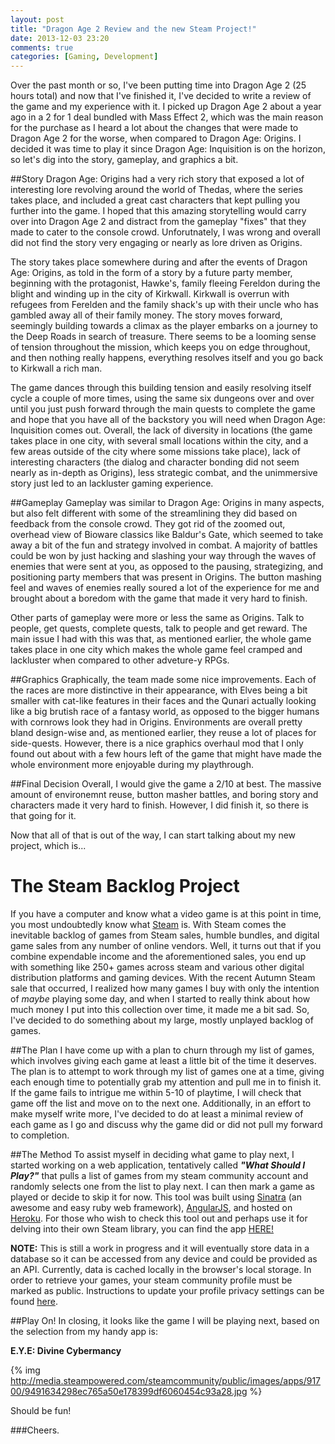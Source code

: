 ```yaml
---
layout: post
title: "Dragon Age 2 Review and the new Steam Project!"
date: 2013-12-03 23:20
comments: true
categories: [Gaming, Development]
---
```


Over the past month or so, I've been putting time into Dragon Age 2 (25 hours total) and now that I've finished it, I've decided to write a review of the game and my experience with it. I picked up Dragon Age 2 about a year ago in a 2 for 1 deal bundled with Mass Effect 2, which was the main reason for the purchase as I heard a lot about the changes that were made to Dragon Age 2 for the worse, when compared to Dragon Age: Origins. I decided it was time to play it since Dragon Age: Inquisition is on the horizon, so let's dig into the story, gameplay, and graphics a bit.
<!-- more -->
##Story
Dragon Age: Origins had a very rich story that exposed a lot of interesting lore revolving around the world of Thedas, where the series takes place, and included a great cast characters that kept pulling you further into the game. I hoped that this amazing storytelling would carry over into Dragon Age 2 and distract from the gameplay "fixes" that they made to cater to the console crowd. Unforutnately, I was wrong and overall did not find the story very engaging or nearly as lore driven as Origins.

The story takes place somewhere during and after the events of Dragon Age: Origins, as told in the form of a story by a future party member, beginning with the protagonist, Hawke's, family fleeing Fereldon during the blight and winding up in the city of Kirkwall. Kirkwall is overrun with refugees from Ferelden and the family shack's up with their uncle who has gambled away all of their family money. The story moves forward, seemingly building towards a climax as the player embarks on a journey to the Deep Roads in search of treasure. There seems to be a looming sense of tension throughout the mission, which keeps you on edge throughout, and then nothing really happens, everything resolves itself and you go back to Kirkwall a rich man.

The game dances through this building tension and easily resolving itself cycle a couple of more times, using the same six dungeons over and over until you just push forward through the main quests to complete the game and hope that you have all of the backstory you will need when Dragon Age: Inquisition comes out. Overall, the lack of diversity in locations (the game takes place in one city, with several small locations within the city, and a few areas outside of the city where some missions take place), lack of interesting characters (the dialog and character bonding did not seem nearly as in-depth as Origins), less strategic combat, and the unimmersive story just led to an lackluster gaming experience.

##Gameplay
Gameplay was similar to Dragon Age: Origins in many aspects, but also felt different with some of the streamlining they did based on feedback from the console crowd. They got rid of the zoomed out, overhead view of Bioware classics like Baldur's Gate, which seemed to take away a bit of the fun and strategy involved in combat. A majority of battles could be won by just hacking and slashing your way through the waves of enemies that were sent at you, as opposed to the pausing, strategizing, and positioning party members that was present in Origins. The button mashing feel and waves of enemies really soured a lot of the experience for me and brought about a boredom with the game that made it very hard to finish.

Other parts of gameplay were more or less the same as Origins. Talk to people, get quests, complete quests, talk to people and get reward. The main issue I had with this was that, as mentioned earlier, the whole game takes place in one city which makes the whole game feel cramped and lackluster when compared to other adveture-y RPGs.

##Graphics
Graphically, the team made some nice improvements. Each of the races are more distinctive in their appearance, with Elves being a bit smaller with cat-like features in their faces and the Qunari actually looking like a big brutish race of a fantasy world, as opposed to the bigger humans with cornrows look they had in Origins. Environments are overall pretty bland design-wise and, as mentioned earlier, they reuse a lot of places for side-quests. However, there is a nice graphics overhaul mod that I only found out about with a few hours left of the game that might have made the whole environment more enjoyable during my playthrough.

##Final Decision
Overall, I would give the game a 2/10 at best. The massive amount of environemnt reuse, button masher battles, and boring story and characters made it very hard to finish. However, I did finish it, so there is that going for it.

Now that all of that is out of the way, I can start talking about my new project, which is...

The Steam Backlog Project
=========================

If you have a computer and know what a video game is at this point in time, you most undoubtedly know what [Steam](http://store.steampowered.com/about/) is. With Steam comes the inevitable backlog of games from Steam sales, humble bundles, and digital game sales from any number of online vendors. Well, it turns out that if you combine expendable income and the aforementioned sales, you end up with something like 250+ games across steam and various other digital distribution platforms and gaming devices. With the recent Autumn Steam sale that occurred, I realized how many games I buy with only the intention of _maybe_ playing some day, and when I started to really think about how much money I put into this collection over time, it made me a bit sad. So, I've decided to do something about my large, mostly unplayed backlog of games.

##The Plan
I have come up with a plan to churn through my list of games, which involves giving each game at least a little bit of the time it deserves. The plan is to attempt to work through my list of games one at a time, giving each enough time to potentially grab my attention and pull me in to finish it. If the game fails to intrigue me within 5-10 of playtime, I will check that game off the list and move on to the next one. Additionally, in an effort to make myself write more, I've decided to do at least a minimal review of each game as I go and discuss why the game did or did not pull my forward to completion.

##The Method
To assist myself in deciding what game to play next, I started working on a web application, tentatively called **_"What Should I Play?"_** that pulls a list of games from my steam community account and randomly selects one from the list to play next. I can then mark a game as played or decide to skip it for now. This tool was built using [Sinatra](http://www.sinatrarb.com/) (an awesome and easy ruby web framework), [AngularJS](http://angularjs.org/), and hosted on [Heroku](https://www.heroku.com/). For those who wish to check this tool out and perhaps use it for delving into their own Steam library, you can find the app [HERE!](http://whatshouldiplay.herokuapp.com/)

__NOTE:__ This is still a work in progress and it will eventually store data in a database so it can be accessed from any device and could be provided as an API. Currently, data is cached locally in the browser's local storage. In order to retrieve your games, your steam community profile must be marked as public. Instructions to update your profile privacy settings can be found [here](https://support.steampowered.com/kb_article.php?ref=4113-YUDH-6401).

##Play On!
In closing, it looks like the game I will be playing next, based on the selection from my handy app is:

__E.Y.E: Divine Cybermancy__

{% img http://media.steampowered.com/steamcommunity/public/images/apps/91700/9491634298ec765a50e178399df6060454c93a28.jpg %}

Should be fun!

###Cheers.